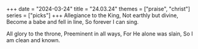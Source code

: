 +++
date = "2024-03-24"
title = "24.03.24"
themes = ["praise", "christ"]
series = ["picks"]
+++
Allegiance to the King,
Not earthly but divine,
Become a babe and fell in line,
So forever I can sing.

All glory to the throne,
Preeminent in all ways,
For He alone was slain,
So I am clean and known.
